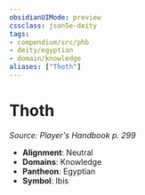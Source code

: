 ```yaml
---
obsidianUIMode: preview
cssclass: json5e-deity
tags:
- compendium/src/phb
- deity/egyptian
- domain/knowledge
aliases: ["Thoth"]
---
```

# Thoth
*Source: Player's Handbook p. 299* 

- **Alignment**: Neutral
- **Domains**: Knowledge
- **Pantheon**: Egyptian
- **Symbol**: Ibis